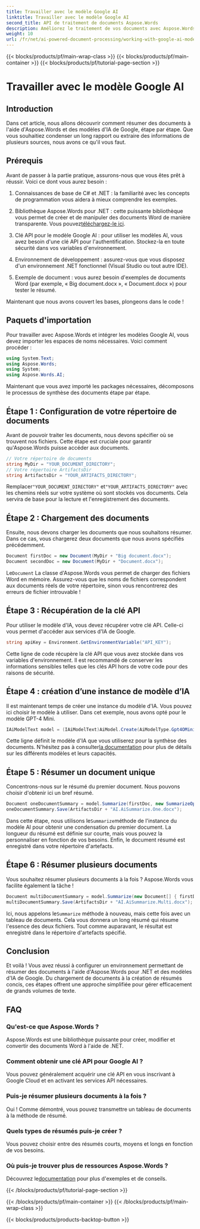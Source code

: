 ```yaml
---
title: Travailler avec le modèle Google AI
linktitle: Travailler avec le modèle Google AI
second_title: API de traitement de documents Aspose.Words
description: Améliorez le traitement de vos documents avec Aspose.Words pour .NET et Google AI pour créer des résumés concis sans effort.
weight: 10
url: /fr/net/ai-powered-document-processing/working-with-google-ai-model/
---
```


{{< blocks/products/pf/main-wrap-class >}}
{{< blocks/products/pf/main-container >}}
{{< blocks/products/pf/tutorial-page-section >}}

# Travailler avec le modèle Google AI

## Introduction

Dans cet article, nous allons découvrir comment résumer des documents à l'aide d'Aspose.Words et des modèles d'IA de Google, étape par étape. Que vous souhaitiez condenser un long rapport ou extraire des informations de plusieurs sources, nous avons ce qu'il vous faut.

## Prérequis

Avant de passer à la partie pratique, assurons-nous que vous êtes prêt à réussir. Voici ce dont vous aurez besoin :

1. Connaissances de base de C# et .NET : la familiarité avec les concepts de programmation vous aidera à mieux comprendre les exemples.
   
2.  Bibliothèque Aspose.Words pour .NET : cette puissante bibliothèque vous permet de créer et de manipuler des documents Word de manière transparente. Vous pouvez[téléchargez-le ici](https://releases.aspose.com/words/net/).

3. Clé API pour le modèle Google AI : pour utiliser les modèles AI, vous avez besoin d'une clé API pour l'authentification. Stockez-la en toute sécurité dans vos variables d'environnement.

4. Environnement de développement : assurez-vous que vous disposez d'un environnement .NET fonctionnel (Visual Studio ou tout autre IDE).

5. Exemple de document : vous aurez besoin d'exemples de documents Word (par exemple, « Big document.docx », « Document.docx ») pour tester le résumé.

Maintenant que nous avons couvert les bases, plongeons dans le code !

## Paquets d'importation

Pour travailler avec Aspose.Words et intégrer les modèles Google AI, vous devez importer les espaces de noms nécessaires. Voici comment procéder :

```csharp
using System.Text;
using Aspose.Words;
using System;
using Aspose.Words.AI;
```

Maintenant que vous avez importé les packages nécessaires, décomposons le processus de synthèse des documents étape par étape.

## Étape 1 : Configuration de votre répertoire de documents

Avant de pouvoir traiter les documents, nous devons spécifier où se trouvent nos fichiers. Cette étape est cruciale pour garantir qu'Aspose.Words puisse accéder aux documents.

```csharp
// Votre répertoire de documents
string MyDir = "YOUR_DOCUMENT_DIRECTORY";
// Votre répertoire ArtifactsDir
string ArtifactsDir = "YOUR_ARTIFACTS_DIRECTORY";
```

 Remplacer`"YOUR_DOCUMENT_DIRECTORY"` et`"YOUR_ARTIFACTS_DIRECTORY"` avec les chemins réels sur votre système où sont stockés vos documents. Cela servira de base pour la lecture et l'enregistrement des documents.

## Étape 2 : Chargement des documents

Ensuite, nous devons charger les documents que nous souhaitons résumer. Dans ce cas, vous chargerez deux documents que nous avons spécifiés précédemment.

```csharp
Document firstDoc = new Document(MyDir + "Big document.docx");
Document secondDoc = new Document(MyDir + "Document.docx");
```

 Le`Document` La classe d'Aspose.Words vous permet de charger des fichiers Word en mémoire. Assurez-vous que les noms de fichiers correspondent aux documents réels de votre répertoire, sinon vous rencontrerez des erreurs de fichier introuvable !

## Étape 3 : Récupération de la clé API

Pour utiliser le modèle d'IA, vous devez récupérer votre clé API. Celle-ci vous permet d'accéder aux services d'IA de Google.

```csharp
string apiKey = Environment.GetEnvironmentVariable("API_KEY");
```

Cette ligne de code récupère la clé API que vous avez stockée dans vos variables d'environnement. Il est recommandé de conserver les informations sensibles telles que les clés API hors de votre code pour des raisons de sécurité.

## Étape 4 : création d’une instance de modèle d’IA

Il est maintenant temps de créer une instance du modèle d'IA. Vous pouvez ici choisir le modèle à utiliser. Dans cet exemple, nous avons opté pour le modèle GPT-4 Mini.

```csharp
IAiModelText model = (IAiModelText)AiModel.Create(AiModelType.Gpt4OMini).WithApiKey(apiKey);
```

 Cette ligne définit le modèle d'IA que vous utiliserez pour la synthèse des documents. N'hésitez pas à consulter[la documentation](https://reference.aspose.com/words/net/) pour plus de détails sur les différents modèles et leurs capacités.

## Étape 5 : Résumer un document unique

Concentrons-nous sur le résumé du premier document. Nous pouvons choisir d'obtenir ici un bref résumé.

```csharp
Document oneDocumentSummary = model.Summarize(firstDoc, new SummarizeOptions() { SummaryLength = SummaryLength.Short });
oneDocumentSummary.Save(ArtifactsDir + "AI.AiSummarize.One.docx");
```

 Dans cette étape, nous utilisons le`Summarize`méthode de l'instance du modèle AI pour obtenir une condensation du premier document. La longueur du résumé est définie sur courte, mais vous pouvez la personnaliser en fonction de vos besoins. Enfin, le document résumé est enregistré dans votre répertoire d'artefacts.

## Étape 6 : Résumer plusieurs documents

Vous souhaitez résumer plusieurs documents à la fois ? Aspose.Words vous facilite également la tâche !

```csharp
Document multiDocumentSummary = model.Summarize(new Document[] { firstDoc, secondDoc }, new SummarizeOptions() { SummaryLength = SummaryLength.Long });
multiDocumentSummary.Save(ArtifactsDir + "AI.AiSummarize.Multi.docx");
```

 Ici, nous appelons le`Summarize` méthode à nouveau, mais cette fois avec un tableau de documents. Cela vous donnera un long résumé qui résume l'essence des deux fichiers. Tout comme auparavant, le résultat est enregistré dans le répertoire d'artefacts spécifié.

## Conclusion

Et voilà ! Vous avez réussi à configurer un environnement permettant de résumer des documents à l'aide d'Aspose.Words pour .NET et des modèles d'IA de Google. Du chargement de documents à la création de résumés concis, ces étapes offrent une approche simplifiée pour gérer efficacement de grands volumes de texte.

## FAQ

### Qu'est-ce que Aspose.Words ?
Aspose.Words est une bibliothèque puissante pour créer, modifier et convertir des documents Word à l'aide de .NET.

### Comment obtenir une clé API pour Google AI ?
Vous pouvez généralement acquérir une clé API en vous inscrivant à Google Cloud et en activant les services API nécessaires.

### Puis-je résumer plusieurs documents à la fois ?
Oui ! Comme démontré, vous pouvez transmettre un tableau de documents à la méthode de résumé.

### Quels types de résumés puis-je créer ?
Vous pouvez choisir entre des résumés courts, moyens et longs en fonction de vos besoins.

### Où puis-je trouver plus de ressources Aspose.Words ?
 Découvrez le[documentation](https://reference.aspose.com/words/net/) pour plus d'exemples et de conseils.

{{< /blocks/products/pf/tutorial-page-section >}}

{{< /blocks/products/pf/main-container >}}
{{< /blocks/products/pf/main-wrap-class >}}

{{< blocks/products/products-backtop-button >}}
